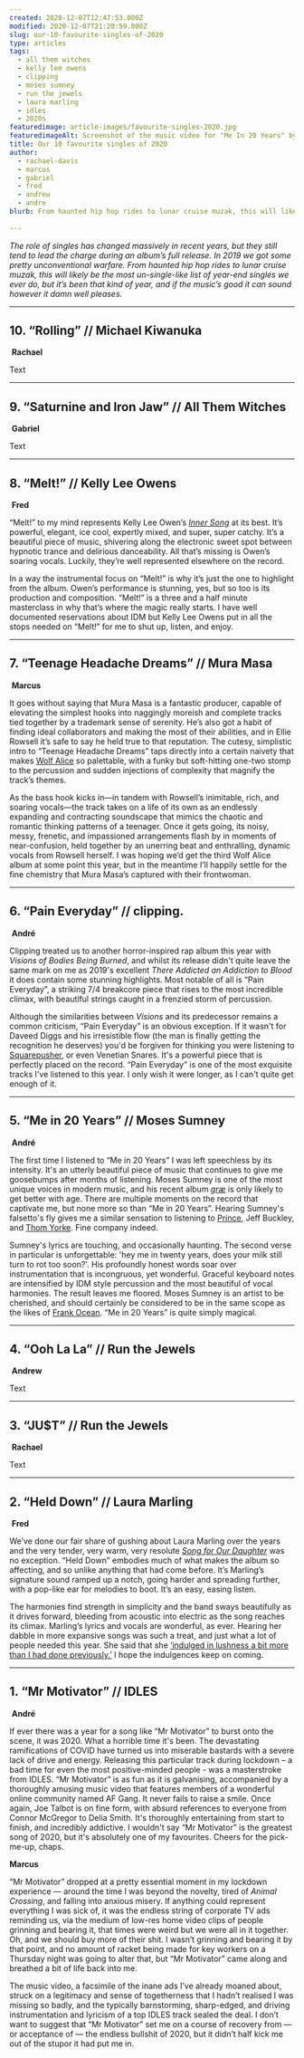```yaml
---
created: 2020-12-07T12:47:53.000Z
modified: 2020-12-07T21:20:59.000Z
slug: our-10-favourite-singles-of-2020
type: articles
tags:
  - all them witches
  - kelly lee owens
  - clipping
  - moses sumney
  - run the jewels
  - laura marling
  - idles
  - 2020s
featuredimage: article-images/favourite-singles-2020.jpg
featuredimageAlt: Screenshot of the music video for "Me In 20 Years" by Moses Sumney
title: Our 10 favourite singles of 2020
author:
  - rachael-davis
  - marcus
  - gabriel
  - fred
  - andrew
  - andre
blurb: From haunted hip hop rides to lunar cruise muzak, this will likely be the most un-single-like list of year-end singles we ever do.
  
---
```


*The role of singles has changed massively in recent years, but they still tend to lead the charge during an album’s full release. In 2019 we got some pretty unconventional warfare. From haunted hip hop rides to lunar cruise muzak, this will likely be the most un-single-like list of year-end singles we ever do, but it’s been that kind of year, and if the music’s good it can sound however it damn well pleases.*

------

## 10\. “Rolling” // Michael Kiwanuka
­
**Rachael**

Text

-----

## 9\. “Saturnine and Iron Jaw” // All Them Witches
­
**Gabriel**

Text

-----

## 8\. “Melt!” // Kelly Lee Owens
­
**Fred**

“Melt!” to my mind represents Kelly Lee Owen’s [*Inner Song*](reviews/kelly-lee-owens-inner-song/) at its best. It’s powerful, elegant, ice cool, expertly mixed, and super, super catchy. It’s a beautiful piece of music, shivering along the electronic sweet spot between hypnotic trance and delirious danceability. All that’s missing is Owen’s soaring vocals. Luckily, they’re well represented elsewhere on the record.

In a way the instrumental focus on “Melt!” is why it’s just the one to highlight from the album. Owen’s performance is stunning, yes, but so too is its production and composition. “Melt!” is a three and a half minute masterclass in why that’s where the magic really starts. I have well documented reservations about IDM but Kelly Lee Owens put in all the stops needed on “Melt!” for me to shut up, listen, and enjoy.

-----

## 7\. “Teenage Headache Dreams” // Mura Masa
­
**Marcus**

It goes without saying that Mura Masa is a fantastic producer, capable of elevating the simplest hooks into naggingly moreish and complete tracks tied together by a trademark sense of serenity. He’s also got a habit of finding ideal collaborators and making the most of their abilities, and in Ellie Rowsell it’s safe to say he held true to that reputation. The cutesy, simplistic intro to “Teenage Headache Dreams” taps directly into a certain naivety that makes [Wolf Alice](reviews/wolf-alice-visions-of-a-life/) so palettable, with a funky but soft-hitting one-two stomp to the percussion and sudden injections of complexity that magnify the track’s themes. 

As the bass hook kicks in—in tandem with Rowsell’s inimitable, rich, and soaring vocals—the track takes on a life of its own as an endlessly expanding and contracting soundscape that mimics the chaotic and romantic thinking patterns of a teenager. Once it gets going, its noisy, messy, frenetic, and impassioned arrangements flash by in moments of near-confusion, held together by an unerring beat and enthralling, dynamic vocals from Rowsell herself. I was hoping we’d get the third Wolf Alice album at some point this year, but in the meantime I’ll happily settle for the fine chemistry that Mura Masa’s captured with their frontwoman.

-----

## 6\. “Pain Everyday” // clipping.
­
**André**

Clipping treated us to another horror-inspired rap album this year with *Visions of Bodies Being Burned*, and whilst its release didn't quite leave the same mark on me as 2019's excellent *There Addicted an Addiction to Blood* it does contain some stunning highlights. Most notable of all is “Pain Everyday”, a striking 7/4 breakcore piece that rises to the most incredible climax, with beautiful strings caught in a frenzied storm of percussion. 

Although the similarities between *Visions* and its predecessor remains a common criticism, “Pain Everyday” is an obvious exception. If it wasn't for Daveed Diggs and his irresistible flow (the man is finally getting the recognition he deserves) you'd be forgiven for thinking you were listening to [Squarepusher](reviews/squarepusher-be-up-a-hello/), or even Venetian Snares. It's a powerful piece that is perfectly placed on the record. “Pain Everyday” is one of the most exquisite tracks I've listened to this year. I only wish it were longer, as I can't quite get enough of it.

-----

## 5\. “Me in 20 Years” // Moses Sumney
­
**André**

The first time I listened to “Me in 20 Years” I was left speechless by its intensity. It's an utterly beautiful piece of music that continues to give me goosebumps after months of listening. Moses Sumney is one of the most unique voices in modern music, and his recent album [*græ*](reviews/moses-sumney-grae/) is only likely to get better with age. There are multiple moments on the record that captivate me, but none more so than “Me in 20 Years”. Hearing Sumney's falsetto's fly gives me a similar sensation to listening to [Prince](reviews/prince-purple-rain/), Jeff Buckley, and [Thom Yorke](reviews/thom-yorke-anima/). Fine company indeed.

Sumney's lyrics are touching, and occasionally haunting. The second verse in particular is unforgettable: 'hey me in twenty years, does your milk still turn to rot too soon?'. His profoundly honest words soar over instrumentation that is incongruous, yet wonderful. Graceful keyboard notes are intensified by IDM style percussion and the most beautiful of vocal harmonies. The result leaves me floored. Moses Sumney is an artist to be cherished, and should certainly be considered to be in the same scope as the likes of [Frank Ocean](reviews/frank-ocean-channel-orange/). “Me in 20 Years” is quite simply magical.

-----

## 4\. “Ooh La La” // Run the Jewels
­
**Andrew**

Text

-----

## 3\. “JU$T” // Run the Jewels
­
**Rachael**

Text

-----

## 2\. “Held Down” // Laura Marling
­
**Fred**

We’ve done our fair share of gushing about Laura Marling over the years and the very tender, very warm, very resolute [*Song for Our Daughter*](reviews/laura-marling-song-for-our-daughter/) was no exception. “Held Down” embodies much of what makes the album so affecting, and so unlike anything that had come before. It’s Marling’s signature sound ramped up a notch, going harder and spreading further, with a pop-like ear for melodies to boot. It’s an easy, easing listen. 

The harmonies find strength in simplicity and the band sways beautifully as it drives forward, bleeding from acoustic into electric as the song reaches its climax. Marling’s lyrics and vocals are wonderful, as ever. Hearing her dabble in more expansive songs was such a treat, and just what a lot of people needed this year. She said that she [‘indulged in lushness a bit more than I had done previously.’](https://www.nme.com/big-reads/laura-marling-cover-interview-2020-america-has-become-a-bit-more-sinister-now-that-its-trump-addled-2648468) I hope the indulgences keep on coming.

-----

## 1\. “Mr Motivator” // IDLES
­
**André**

If ever there was a year for a song like “Mr Motivator” to burst onto the scene, it was 2020. What a horrible time it's been. The devastating ramifications of COVID have turned us into miserable bastards with a severe lack of drive and energy. Releasing this particular track during lockdown – a bad time for even the most positive-minded people - was a masterstroke from IDLES. “Mr Motivator” is as fun as it is galvanising, accompanied by a thoroughly amusing music video that features members of a wonderful online community named AF Gang. It never fails to raise a smile. Once again, Joe Talbot is on fine form, with absurd references to everyone from Connor McGregor to Delia Smith. It's thoroughly entertaining from start to finish, and incredibly addictive. I wouldn't say “Mr Motivator” is the greatest song of 2020, but it's absolutely one of my favourites. Cheers for the pick-me-up, chaps.

**Marcus**

“Mr Motivator” dropped at a pretty essential moment in my lockdown experience — around the time I was beyond the novelty, tired of *Animal Crossing*, and falling into anxious misery. If anything could represent everything I was sick of, it was the endless string of corporate TV ads reminding us, via the medium of low-res home video clips of people grinning and bearing it, that times were weird but we were all in it together. Oh, and we should buy more of their shit. I wasn’t grinning and bearing it by that point, and no amount of racket being made for key workers on a Thursday night was going to alter that, but “Mr Motivator” came along and breathed a bit of life back into me. 

The music video, a facsimile of the inane ads I’ve already moaned about, struck on a legitimacy and sense of togetherness that I hadn’t realised I was missing so badly, and the typically barnstorming, sharp-edged, and driving instrumentation and lyricism of a top IDLES track sealed the deal. I don’t want to suggest that “Mr Motivator” set me on a course of recovery from — or acceptance of — the endless bullshit of 2020, but it didn’t half kick me out of the stupor it had put me in.